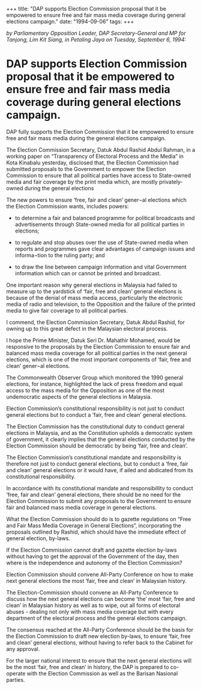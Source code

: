 +++ 
title: "DAP supports Election Commission proposal that it be empowered to ensure free and fair mass media coverage during general elections campaign."
date: "1994-09-06"
tags:
+++

_by Parliamentary Opposition Leader, DAP Secretary-General and MP for Tanjong, Lim Kit Siang, in Petaling Jaya on Tuesday, September 6, 1994:_

# DAP supports Election Commission proposal that it be empowered to ensure free and fair mass media coverage during general elections campaign.

DAP fully supports the Election Commission that it be empowered to ensure free and fair mass media during the general elections campaign.</u>

The Election Commission Secretary, Datuk Abdul Rashid Abdul Rahman, in a working paper on “Transparency of Electoral Process and the Media” in Kota Kinabalu yesterday, disclosed that, the Election Commission had submitted proposals to the Government to empower the Election Commission to ensure that all political parties have access to State-owned media and fair coverage by the print media which, are mostly privately-owned during the general elections

The new powers to ensure ‘free, fair and clean’ gener¬al elections which the Election Commission wants, includes powers:

* to determine a fair and balanced programme for political broadcasts and advertisements through State-owned media for all political parties in elections;

* to regulate and stop abuses over the use of State-owned media when reports and programmes gave clear advantages of campaign issues and informa¬tion to the ruling party; and

* to draw the line between campaign information and vital Government information which can or cannot be printed and broadcast.

One important reason why general elections in Malaysia had failed to measure up to the yardstick of ‘fair, free and clean’ general elections is because of the denial of mass media access, particularly the electronic media of radio and television, to the Opposition and the failure of the printed media to give fair coverage to all political parties.

I commend, the Election Commission Secretary, Datuk Abdul Rashid, for owning up to this great defect in the Malaysian electoral process.

I hope the Prime Minister, Datuk Seri Dr. Mahathir Mohamed, would be responsive to the proposals by the Election Commission to ensure fair and balanced mass media coverage for all political parties in the next general elections, which is one of the most important components of ‘fair, free and clean’ gener¬al elections.

The Commonwealth Observer Group which monitored the 1990 general elections, for instance, highlighted the lack of press freedom and equal access to the mass media for the Opposition as one of the most undemocratic aspects of the general elections in Malaysia.



Election Commission’s constitutional responsibility is not just to conduct general elections but to conduct a ‘fair, free and clean’ general elections.

The Election Commission has the constitutional duty to conduct general elections in Malaysia, and as the Constitution upholds a democratic system of government, it clearly implies that the general elections conducted by the Election Commission should be democratic by being ‘fair, free and clean’.

The Election Commission’s constitutional mandate and responsibility is therefore not just to conduct   general elections, but to conduct a ‘free, fair and clean’ general elections or it would have, if ailed and abdicated from its constitutional responsibility.

In accordance with its constitutional mandate and responsibillity to conduct ‘free, fair and clean’      general elections, there should be no need for the Election Commission to submit any proposals to the Government to ensure fair and balanced mass media coverage in general elections.

What the Election Commission should do is to gazette regulations on “Free and Fair Mass Media Coverage in General Elections”, incorporating the proposals outlined by Rashid, which should have the immediate effect of general election, by-laws.

If the Election Commission cannot draft and gazette election by-laws without having to get the approval
of the Government of the day, then where is the independence and autonomy of the Election Commission?

Election Commission should convene All-Party Conference on how to make next general elections the   most ‘fair, free and clean’ in Malaysian history.

The Election-Commission should convene an All-Party Conference to discuss how the next general elections can become ‘the’ most ‘fair, free and clean’ in Malaysian history as well as to wipe, out all forms of electoral abuses - dealing not only with mass media coverage but with every department of the electoral process and the general elections campaign.

The consensus reached at the All-Party Conference should be the basis for the Election Commission to draft new election by-laws, to ensure ‘fair, free and clean’ general elections, without having to refer back to the Cabinet for any approval.

For the larger national interest to ensure that the next general elections will be the most ‘fair, free and clean’ in history, the DAP is prepared to co-operate with the Election Commission as well as the Barisan Nasional parties.
 
